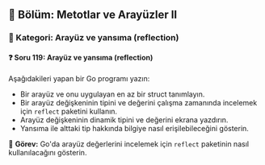 ## 📘 Bölüm: Metotlar ve Arayüzler II  
### 🔹 Kategori: Arayüz ve yansıma (reflection)  
#### ❓ Soru 119: Arayüz ve yansıma (reflection)

Aşağıdakileri yapan bir Go programı yazın:

- Bir arayüz ve onu uygulayan en az bir struct tanımlayın.
- Bir arayüz değişkeninin tipini ve değerini çalışma zamanında incelemek için `reflect` paketini kullanın.
- Arayüz değişkeninin dinamik tipini ve değerini ekrana yazdırın.
- Yansıma ile alttaki tip hakkında bilgiye nasıl erişilebileceğini gösterin.

🔧 **Görev:** Go'da arayüz değerlerini incelemek için `reflect` paketinin nasıl kullanılacağını gösterin.
